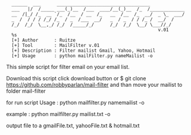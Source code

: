       ______  ___      ___________________________________
      ___   |/  /_____ ___(_)__  /___  ____/__(_)__  /_  /_____________
      __  /|_/ /_  __ `/_  /__  / __  /_   __  /__  /_  __/  _ \_  ___/
      _  /  / / / /_/ /_  / _  /___  __/   _  / _  / / /_ /  __/  /
      /_/  /_/  \__,_/ /_/  /_____/_/      /_/  /_/  \__/ \___//_/
                                                             v.01
      %s
      [+] Author      : Ruitze
      [+] Tool        : MailFilter v.01
      [+] Description : Filter mailist Gmail, Yahoo, Hotmail
      [+] Usage       : python mailFilter.py nameMailist -o


This simple script for filter email on your email list.

Download this script click download button or
$ git clone https://github.com/robbyparlan/mail-filter
and than move your mailist to folder mail-filter

for run script
Usage : python mailfilter.py namemailist -o

example : python mailfilter.py mailist.txt -o

output file to a gmailFile.txt, yahooFile.txt & hotmail.txt
